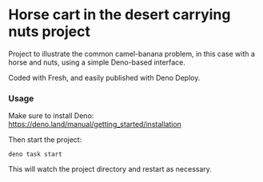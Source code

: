 # Horse cart in the desert carrying nuts project

Project to illustrate the common camel-banana problem, in this case with a horse and nuts, using a simple Deno-based interface. 

Coded with Fresh, and easily published with Deno Deploy.


### Usage

Make sure to install Deno: https://deno.land/manual/getting_started/installation

Then start the project:

```
deno task start
```

This will watch the project directory and restart as necessary.
